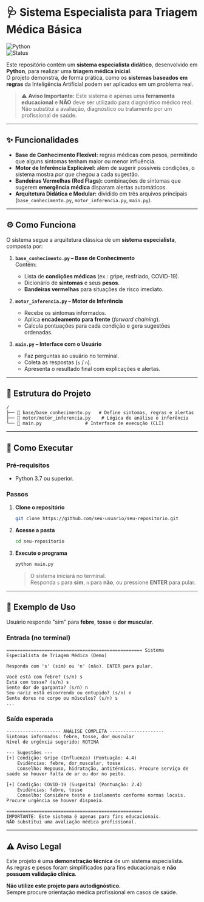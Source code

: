# 🩺 Sistema Especialista para Triagem Médica Básica

![Python](https://img.shields.io/badge/Python-3.7%2B-blue.svg)  
![Status](https://img.shields.io/badge/Status-Projeto%20Educacional-orange)

Este repositório contém um **sistema especialista didático**, desenvolvido em **Python**, para realizar uma **triagem médica inicial**.  
O projeto demonstra, de forma prática, como os **sistemas baseados em regras** da Inteligência Artificial podem ser aplicados em um problema real.

> ⚠️ **Aviso Importante:** Este sistema é apenas uma **ferramenta educacional** e **NÃO** deve ser utilizado para diagnóstico médico real.  
> Não substitui a avaliação, diagnóstico ou tratamento por um profissional de saúde.

---

## ✨ Funcionalidades

- **Base de Conhecimento Flexível:** regras médicas com pesos, permitindo que alguns sintomas tenham maior ou menor influência.  
- **Motor de Inferência Explicável:** além de sugerir possíveis condições, o sistema mostra *por que* chegou a cada sugestão.  
- **Bandeiras Vermelhas (Red Flags):** combinações de sintomas que sugerem **emergência médica** disparam alertas automáticos.  
- **Arquitetura Didática e Modular:** dividido em três arquivos principais (`base_conhecimento.py`, `motor_inferencia.py`, `main.py`).  

---

## ⚙️ Como Funciona

O sistema segue a arquitetura clássica de um **sistema especialista**, composta por:

1. **`base_conhecimento.py` – Base de Conhecimento**  
   Contém:
   - Lista de **condições médicas** (ex.: gripe, resfriado, COVID-19).  
   - Dicionário de **sintomas** e seus **pesos**.  
   - **Bandeiras vermelhas** para situações de risco imediato.

2. **`motor_inferencia.py` – Motor de Inferência**  
   - Recebe os sintomas informados.  
   - Aplica **encadeamento para frente** (*forward chaining*).  
   - Calcula pontuações para cada condição e gera sugestões ordenadas.

3. **`main.py` – Interface com o Usuário**  
   - Faz perguntas ao usuário no terminal.  
   - Coleta as respostas (`s` / `n`).  
   - Apresenta o resultado final com explicações e alertas.  

---

## 📂 Estrutura do Projeto

```
/
├── 📄 base/base_conhecimento.py   # Define sintomas, regras e alertas
├── 📄 motor/motor_inferencia.py    # Lógica de análise e inferência
└── 📄 main.py                # Interface de execução (CLI)
```

---

## 🚀 Como Executar

### Pré-requisitos
- Python 3.7 ou superior.

### Passos

1. **Clone o repositório**
   ```bash
   git clone https://github.com/seu-usuario/seu-repositorio.git
   ```

2. **Acesse a pasta**
   ```bash
   cd seu-repositorio
   ```

3. **Execute o programa**
   ```bash
   python main.py
   ```
   > O sistema iniciará no terminal.  
   > Responda `s` para **sim**, `n` para **não**, ou pressione **ENTER** para pular.

---

## 📝 Exemplo de Uso

Usuário responde "sim" para **febre**, **tosse** e **dor muscular**.

### Entrada (no terminal)
```
================================================== Sistema Especialista de Triagem Médica (Demo)

Responda com 's' (sim) ou 'n' (não). ENTER para pular.

Você está com febre? (s/n) s
Está com tosse? (s/n) s
Sente dor de garganta? (s/n) n
Seu nariz está escorrendo ou entupido? (s/n) n
Sente dores no corpo ou músculos? (s/n) s
...
```

### Saída esperada
```
-------------------- ANÁLISE COMPLETA --------------------
Sintomas informados: febre, tosse, dor_muscular
Nível de urgência sugerido: ROTINA

--- Sugestões ---
[+] Condição: Gripe (Influenza) (Pontuação: 4.4)
    Evidências: febre, dor_muscular, tosse
    Conselho: Repouso, hidratação, antitérmicos. Procure serviço de saúde se houver falta de ar ou dor no peito.

[+] Condição: COVID-19 (Suspeita) (Pontuação: 2.4)
    Evidências: febre, tosse
    Conselho: Considere teste e isolamento conforme normas locais. Procure urgência se houver dispneia.

==================================================
IMPORTANTE: Este sistema é apenas para fins educacionais.
NÃO substitui uma avaliação médica profissional.
```

---

## ⚠️ Aviso Legal

Este projeto é uma **demonstração técnica** de um sistema especialista.  
As regras e pesos foram simplificados para fins educacionais e **não possuem validação clínica**.  

**Não utilize este projeto para autodignóstico.**  
Sempre procure orientação médica profissional em casos de saúde.
